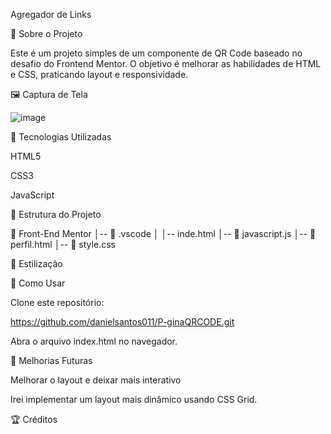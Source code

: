 Agregador de Links

📌 Sobre o Projeto

Este é um projeto simples de um componente de QR Code baseado no desafio do Frontend Mentor. O objetivo é melhorar as habilidades de HTML e CSS, praticando layout e responsividade.

🖼️ Captura de Tela

![image](https://github.com/user-attachments/assets/5a598a60-dd03-423c-aea2-d90f912db87d)



🚀 Tecnologias Utilizadas

HTML5

CSS3

JavaScript

📂 Estrutura do Projeto

📁 Front-End Mentor
│-- 📁 .vscode
│   │-- inde.html
│-- 📄 javascript.js
│-- 📄 perfil.html
│-- 📄 style.css

🎨 Estilização



📜 Como Usar

Clone este repositório:

https://github.com/danielsantos011/P-ginaQRCODE.git

Abra o arquivo index.html no navegador.

📌 Melhorias Futuras

Melhorar o layout e deixar mais interativo

Irei implementar um layout mais dinâmico usando CSS Grid.

🏆 Créditos
